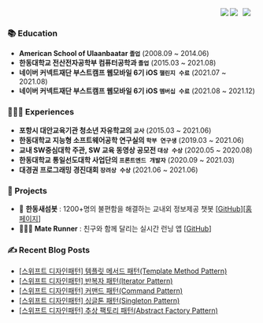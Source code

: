 
<div>
  <a href="https://jeonyeohun.tistory.com/">
<img
src="http://img.shields.io/badge/-Tech%20Blog-655ced?style=flat&logo=github&link=https://jeonyeohun.tistory.com/"
style="height : auto; margin-left : 10px; margin-right : 10px;" align="right"/>
</a>
  <img src="https://hits.seeyoufarm.com/api/count/incr/badge.svg?url=https%3A%2F%2Fgithub.com%2Fjeonyeohun&count_bg=%234A75FF&title_bg=%23FDFDFC&icon=&icon_color=%23E7E7E7&title=%F0%9F%91%8B&edge_flat=true" align="right" />
  <a href="https://solved.ac/hunihun956"><img src="http://mazassumnida.wtf/api/mini/generate_badge?boj=hunihun956" align="right" /></a>
</div>

<br/>

### 📚 Education

- **American School of Ulaanbaatar `졸업`** (2008.09 ~ 2014.06)<br/>
- **한동대학교 전산전자공학부 컴퓨터공학과 `졸업`** (2015.03 ~ 2021.08)<br/>
- **네이버 커넥트재단 부스트캠프 웹모바일 6기 iOS `챌린지 수료`** (2021.07 ~ 2021.08)<br/>
- **네이버 커넥트재단 부스트캠프 웹모바일 6기 iOS `멤버십 수료`** (2021.08 ~ 2021.12)<br/>

### 🙋🏻‍♂️ Experiences

- **포항시 대안교육기관 청소년 자유학교의 `교사`** (2015.03 ~ 2021.06) </br>
- **한동대학교 지능형 소프트웨어공학 연구실의 `학부 연구생`** (2019.03 ~ 2021.06) </br>
- **교내 SW중심대학 주관, SW 교육 동영상 공모전 `대상 수상`** (2020.05 ~ 2020.08) </br>
- **한동대학교 통일선도대학 사업단의 `프론트엔드 개발자`** (2020.09 ~ 2021.03) </br>
- **대경권 프로그래밍 경진대회 `장려상 수상`** (2021.06 ~ 2021.06) </br>

### 👀 Projects

- 🤖 **한동새섬봇** : 1200+명의 불편함을 해결하는 교내외 정보제공 챗봇 [[GitHub](https://github.com/jeonyeohun/SaeSeomBot)][[홈페이지](https://pf.kakao.com/_XxaQyK)]
- 🏃🏻‍♂️ **Mate Runner** : 친구와 함께 달리는 실시간 런닝 앱 [[GitHub](https://github.com/boostcampwm-2021/iOS06-MateRunner)]


### ✍ Recent Blog Posts 
- [[스위프트 디자인패턴] 템플릿 메서드 패턴(Template Method Pattern)](https://jeonyeohun.tistory.com/391) <br>
- [[스위프트 디자인패턴] 반복자 패턴(Iterator Pattern)](https://jeonyeohun.tistory.com/390) <br>
- [[스위프트 디자인패턴] 커맨드 패턴(Command Pattern)](https://jeonyeohun.tistory.com/389) <br>
- [[스위프트 디자인패턴] 싱글톤 패턴(Singleton Pattern)](https://jeonyeohun.tistory.com/388) <br>
- [[스위프트 디자인패턴] 추상 팩토리 패턴(Abstract Factory Pattern)](https://jeonyeohun.tistory.com/386) <br>
